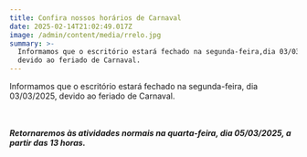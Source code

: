 ```yaml
---
title: Confira nossos horários de Carnaval
date: 2025-02-14T21:02:49.017Z
image: /admin/content/media/rrelo.jpg
summary: >-
  Informamos que o escritório estará fechado na segunda-feira,dia 03/03/2025,
  devido ao feriado de Carnaval.
---
```

Informamos que o escritório estará fechado na segunda-feira, dia 03/03/2025, devido ao feriado de Carnaval.\
\
_**Retornaremos às atividades normais na quarta-feira, dia 05/03/2025, a partir das 13 horas.**_

